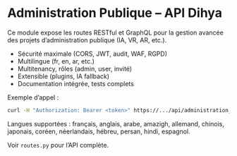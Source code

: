 # Administration Publique – API Dihya

Ce module expose les routes RESTful et GraphQL pour la gestion avancée des projets d’administration publique (IA, VR, AR, etc.).

- Sécurité maximale (CORS, JWT, audit, WAF, RGPD)
- Multilingue (fr, en, ar, etc.)
- Multitenancy, rôles (admin, user, invité)
- Extensible (plugins, IA fallback)
- Documentation intégrée, tests complets

Exemple d’appel :

```bash
curl -H "Authorization: Bearer <token>" https://.../api/administration_publique/projects
```

Langues supportées : français, anglais, arabe, amazigh, allemand, chinois, japonais, coréen, néerlandais, hébreu, persan, hindi, espagnol.

Voir `routes.py` pour l’API complète.

